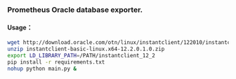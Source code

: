 ### Prometheus Oracle database exporter.

#### Usage：  
```bash
wget http://download.oracle.com/otn/linux/instantclient/122010/instantclient-basic-linux.x64-12.2.0.1.0.zip  
unzip instantclient-basic-linux.x64-12.2.0.1.0.zip  
export LD_LIBRARY_PATH=/PATH/instantclient_12_2  
pip install -r requirements.txt  
nohup python main.py &  
```
